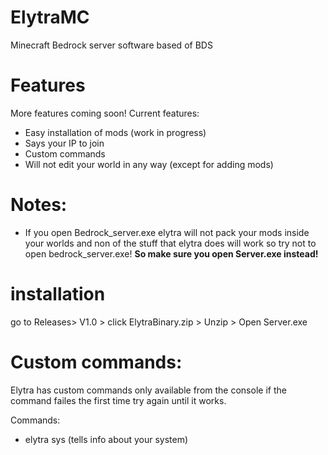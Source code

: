 # ElytraMC
Minecraft Bedrock server software based of BDS

# Features
More features coming soon!
Current features:
+ Easy installation of mods (work in progress)
+ Says your IP to join
+ Custom commands
+ Will not edit your world in any way (except for adding mods)



# Notes:
+ If you open Bedrock_server.exe elytra will not pack your mods inside your worlds and non of the stuff that elytra does will 
work so try not to open bedrock_server.exe! <strong> So make sure you open Server.exe instead! </strong>

# installation
go to Releases> V1.0 > click ElytraBinary.zip > Unzip > Open Server.exe

# Custom commands:
Elytra has custom commands only available from the console if the command 
failes the first time try again until it works.
 






Commands:

+ elytra sys (tells info about your system)
